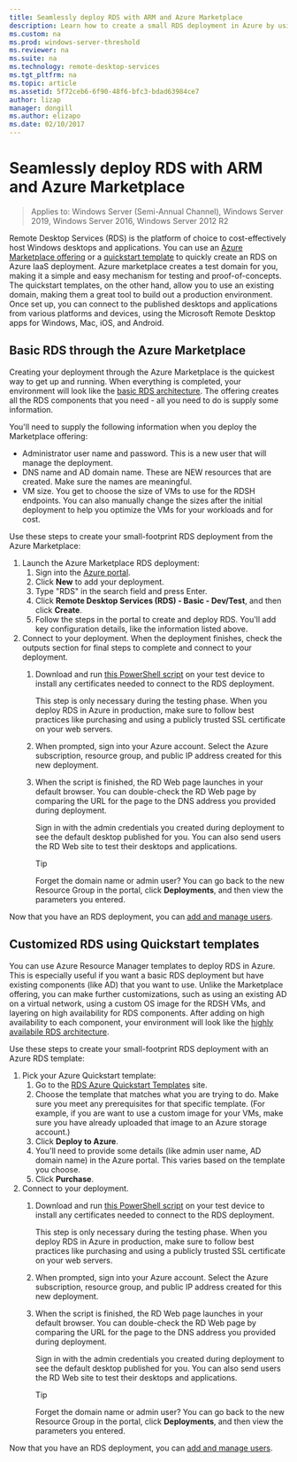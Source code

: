 ```yaml
---
title: Seamlessly deploy RDS with ARM and Azure Marketplace
description: Learn how to create a small RDS deployment in Azure by using ARM templates and the Azure Marketplace.
ms.custom: na
ms.prod: windows-server-threshold
ms.reviewer: na
ms.suite: na
ms.technology: remote-desktop-services
ms.tgt_pltfrm: na
ms.topic: article
ms.assetid: 5f72ceb6-6f90-48f6-bfc3-bdad63984ce7
author: lizap
manager: dongill
ms.author: elizapo
ms.date: 02/10/2017
---
```

# Seamlessly deploy RDS with ARM and Azure Marketplace

>Applies to: Windows Server (Semi-Annual Channel), Windows Server 2019, Windows Server 2016, Windows Server 2012 R2

Remote Desktop Services (RDS) is the platform of choice to cost-effectively host Windows desktops and applications. You can use an [Azure Marketplace offering](#basic-rds-through-the-azure-marketplace) or a [quickstart template](#Customized-RDS-using-Quickstart-templates) to quickly create an RDS on Azure IaaS deployment. Azure marketplace creates a test domain for you, making it a simple and easy mechanism for testing and proof-of-concepts. The quickstart templates, on the other hand, allow you to use an existing domain, making them a great tool to build out a production environment. Once set up, you can connect to the published desktops and applications from various platforms and devices, using the Microsoft Remote Desktop apps for Windows, Mac, iOS, and Android.

## Basic RDS through the Azure Marketplace

Creating your deployment through the Azure Marketplace is the quickest way to get up and running. When everything is completed, your environment will look like the [basic RDS architecture](desktop-hosting-logical-architecture.md#basic-deployment). The offering creates all the RDS components that you need - all you need to do is supply some information. 

You'll need to supply the following information when you deploy the Marketplace offering:
- Administrator user name and password. This is a new user that will manage the deployment.
- DNS name and AD domain name. These are NEW resources that are created. Make sure the names are meaningful.
- VM size. You get to choose the size of VMs to use for the RDSH endpoints. You can also manually change the sizes after the initial deployment to help you optimize the VMs for your workloads and for cost.

Use these steps to create your small-footprint RDS deployment from the Azure Marketplace: 

1. Launch the Azure Marketplace RDS deployment:
   1. Sign into the [Azure portal](https://portal.azure.com).
   2. Click **New** to add your deployment.
   3. Type "RDS" in the search field and press Enter.
   4. Click **Remote Desktop Services (RDS) - Basic - Dev/Test**, and then click **Create**.
   5. Follow the steps in the portal to create and deploy RDS. You'll add key configuration details, like the information listed above. 
2. Connect to your deployment. When the deployment finishes, check the outputs section for final steps to complete and connect to your deployment.
   1. Download and run [this PowerShell script](https://gallery.technet.microsoft.com/Azure-Resource-Manager-4ea7e328) on your test device to install any certificates needed to connect to the RDS deployment. 
   
      This step is only necessary during the testing phase. When you deploy RDS in Azure in production, make sure to follow best practices like purchasing and using a publicly trusted SSL certificate on your web servers.

   2. When prompted, sign into your Azure account. Select the Azure subscription, resource group, and public IP address created for this new deployment.
   3. When the script is finished, the RD Web page launches in your default browser. You can double-check the RD Web page by comparing the URL for the page to the DNS address you provided during deployment. 
   
      Sign in with the admin credentials you created during deployment to see the default desktop published for you. You can also send users the RD Web site to test their desktops and applications.

      > [!TIP]
      > Forget the domain name or admin user? You can go back to the new Resource Group in the portal, click **Deployments**, and then view the parameters you entered.

Now that you have an RDS deployment, you can [add and manage users](rds-user-management.md).

## Customized RDS using Quickstart templates

You can use Azure Resource Manager templates to deploy RDS in Azure. This is especially useful if you want a basic RDS deployment but have existing components (like AD) that you want to use. Unlike the Marketplace offering, you can make further customizations, such as using an existing AD on a virtual network, using a custom OS image for the RDSH VMs, and layering on high availability for RDS components. After adding on high availability to each component, your environment will look like the [highly availabile RDS architecture](desktop-hosting-logical-architecture.md#highly-available-deployment).

Use these steps to create your small-footprint RDS deployment with an Azure RDS template: 

1. Pick your Azure Quickstart template:
   1. Go to the [RDS Azure Quickstart Templates](https://aka.ms/rdautomation) site.
   2. Choose the template that matches what you are trying to do. Make sure you meet any prerequisites for that specific template. (For example, if you are want to use a custom image for your VMs, make sure you have already uploaded that image to an Azure storage account.)
   3. Click **Deploy to Azure**.
   4. You'll need to provide some details (like admin user name, AD domain name) in the Azure portal. This varies based on the template you choose.
   5. Click **Purchase**.
2. Connect to your deployment. 
   1. Download and run [this PowerShell script](https://gallery.technet.microsoft.com/Azure-Resource-Manager-4ea7e328) on your test device to install any certificates needed to connect to the RDS deployment. 
   
      This step is only necessary during the testing phase. When you deploy RDS in Azure in production, make sure to follow best practices like purchasing and using a publicly trusted SSL certificate on your web servers.

   2. When prompted, sign into your Azure account. Select the Azure subscription, resource group, and public IP address created for this new deployment.
   3. When the script is finished, the RD Web page launches in your default browser. You can double-check the RD Web page by comparing the URL for the page to the DNS address you provided during deployment. 
   
      Sign in with the admin credentials you created during deployment to see the default desktop published for you. You can also send users the RD Web site to test their desktops and applications.

      > [!TIP]
      > Forget the domain name or admin user? You can go back to the new Resource Group in the portal, click **Deployments**, and then view the parameters you entered.

Now that you have an RDS deployment, you can [add and manage users](rds-user-management.md).
